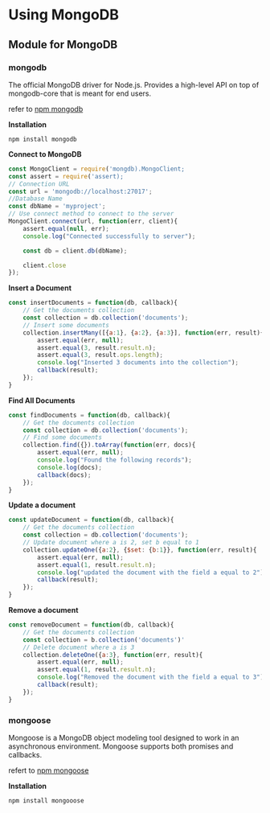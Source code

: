 # Using MongoDB

## Module for MongoDB

### mongodb

The official MongoDB driver for Node.js. Provides a high-level API on top of mongodb-core that is meant for end users.

refer to [npm mongodb](https://www.npmjs.com/package/mongodb)

__**Installation**__

```command
npm install mongodb
```

__**Connect to MongoDB**__

```javascript
const MongoClient = require('mongdb).MongoClient;
const assert = require('assert);
// Connection URL
const url = 'mongodb://localhost:27017';
//Database Name
const dbName = 'myproject';
// Use connect method to connect to the server
MongoClient.connect(url, function(err, client){
    assert.equal(null, err);
    console.log("Connected successfully to server");

    const db = client.db(dbName);

    client.close
});
```

__**Insert a Document**__

```javascript
const insertDocuments = function(db, callback){
    // Get the documents collection
    const collection = db.collection('documents');
    // Insert some documents
    collection.insertMany([{a:1}, {a:2}, {a:3}], function(err, result){
        assert.equal(err, null);
        assert.equal(3, result.result.n);
        assert.equal(3, result.ops.length);
        console.log("Inserted 3 documents into the collection");
        callback(result);
    });
}
```

__**Find All Documents**__

```javascript
const findDocuments = function(db, callback){
    // Get the documents collection
    const collection = db.collection('documents');
    // Find some documents
    collection.find({}).toArray(function(err, docs){
        assert.equal(err, null);
        console.log("Found the following records");
        console.log(docs);
        callback(docs);
    });
}
```

__**Update a document**__

```javascript
const updateDocument = function(db, callback){
    // Get the documents collection
    const collection = db.collection('documents');
    // Update document where a is 2, set b equal to 1
    collection.updateOne({a:2}, {$set: {b:1}}, function(err, result){
        assert.equal(err, null);
        assert.equal(1, result.result.n);
        console.log("updated the document with the field a equal to 2");
        callback(result);
    });
}
```

__**Remove a document**__

```javascript
const removeDocument = function(db, callback){
    // Get the documents collection
    const collection = b.collection('documents')'
    // Delete document where a is 3
    collection.deleteOne({a:3}, function(err, result){
        assert.equal(err, null);
        assert.equal(1, result.result.n);
        console.log("Removed the document with the field a equal to 3");
        callback(result);
    });
}
```

### mongoose

Mongoose is a MongoDB object modeling tool designed to work in an asynchronous environment. Mongoose supports both promises and callbacks.

refert to [npm mongoose](https://www.npmjs.com/package/mongoose)

__**Installation**__

```command
npm install mongooose
```
